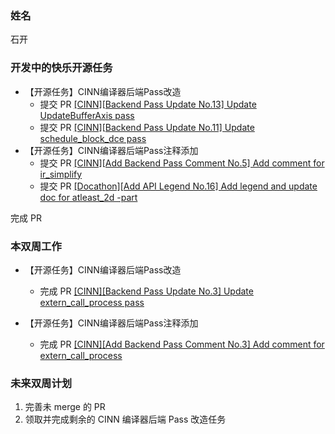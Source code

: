 ### 姓名

石开

### 开发中的快乐开源任务

 - 【开源任务】CINN编译器后端Pass改造
   - 提交 PR [[CINN][Backend Pass Update No.13] Update UpdateBufferAxis pass](https://github.com/PaddlePaddle/Paddle/pull/70533)
   - 提交 PR [[CINN][Backend Pass Update No.11] Update schedule_block_dce pass](https://github.com/PaddlePaddle/Paddle/pull/70498)
 - 【开源任务】CINN编译器后端Pass注释添加
   - 提交 PR [[CINN][Add Backend Pass Comment No.5] Add comment for ir_simplify](https://github.com/PaddlePaddle/Paddle/pull/70453)
   - 提交 PR [[Docathon][Add API Legend No.16] Add legend and update doc for atleast_2d -part](https://github.com/PaddlePaddle/Paddle/pull/70242)

完成 PR

### 本双周工作

- 【开源任务】CINN编译器后端Pass改造
  - 完成 PR [[CINN][Backend Pass Update No.3] Update extern_call_process pass](https://github.com/PaddlePaddle/Paddle/pull/70191)

- 【开源任务】CINN编译器后端Pass注释添加
  - 完成 PR [[CINN][Add Backend Pass Comment No.3] Add comment for extern_call_process](https://github.com/PaddlePaddle/Paddle/pull/70233)

### 未来双周计划

1. 完善未 merge 的 PR
2. 领取并完成剩余的 CINN 编译器后端 Pass 改造任务
